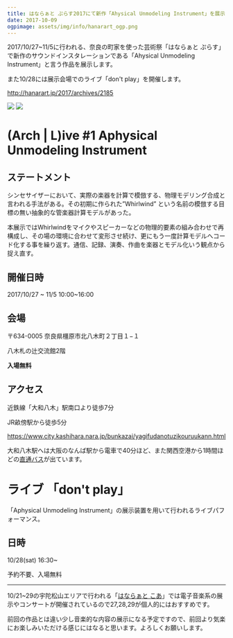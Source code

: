 ```yaml
---
title: はならぁと ぷらす2017にて新作「Ahysical Unmodeling Instrument」を展示
date: 2017-10-09
ogpimage: assets/img/info/hanarart_ogp.png
---
```



2017/10/27~11/5に行われる、奈良の町家を使った芸術祭「はならぁと ぷらす」で新作のサウンドインスタレーションである「Ahysical Unmodeling Instrument」と言う作品を展示します。

また10/28には展示会場でのライブ「don't play」を開催します。


<http://hanarart.jp/2017/archives/2185>

<!--more-->

![](/assets/img/info/hanarart_chirashi.jpg)
![](/assets/img/info/hanarart_chirashi2.jpg)

# (Arch | L)ive #1 Aphysical Unmodeling Instrument

## ステートメント

シンセサイザーにおいて、実際の楽器を計算で模倣する、物理モデリング合成と言われる手法がある。その初期に作られた”Whirlwind” という名前の模倣する目標の無い抽象的な管楽器計算モデルがあった。

本展示ではWhirlwindをマイクやスピーカーなどの物理的要素の組み合わせで再構成し、その場の環境に合わせて変形させ続け、更にもう一度計算モデルへコード化する事を繰り返す。通信、記録、演奏、作曲を楽器とモデル化いう観点から捉え直す。

## 開催日時

2017/10/27 ~ 11/5 10:00~16:00

## 会場

〒634-0005 奈良県橿原市北八木町２丁目１−１

八木札の辻交流館2階

**入場無料**

## アクセス

近鉄線「大和八木」駅南口より徒歩7分

JR畝傍駅から徒歩5分

<https://www.city.kashihara.nara.jp/bunkazai/yagifudanotuzikouruukann.html>

大和八木駅へは大阪のなんば駅から電車で40分ほど、また関西空港から1時間ほどの[直通バス](http://www.narakotsu.co.jp/kousoku/limousine/yagi_kanku.html)が出ています。

# ライブ 「don't play」

「Aphysical Unmodeling Instrument」の展示装置を用いて行われるライブパフォーマンス。

## 日時

10/28(sat) 16:30~

予約不要、入場無料

---

10/21~29の宇陀松山エリアで行われる「[はならぁと こあ](http://hanarart.jp/2017/uda-2)」では電子音楽系の展示やコンサートが開催されているので27,28,29が個人的にはおすすめです。


前回の作品とは違い少し音楽的な内容の展示になる予定ですので、前回より気楽にお楽しみいただける感じにはなると思います。よろしくお願いします。